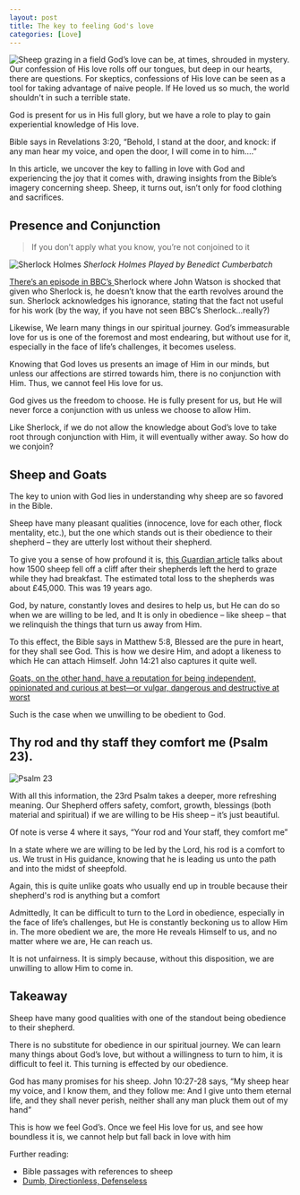 ```yaml
---
layout: post
title: The key to feeling God's love
categories: [Love]
---
```


![Sheep grazing in a field ](https://images.unsplash.com/photo-1494079218307-7fa091ab4df2?q=80&w=2940&auto=format&fit=crop&ixlib=rb-4.0.3&ixid=M3wxMjA3fDB8MHxwaG90by1wYWdlfHx8fGVufDB8fHx8fA%3D%3D "Sheep grazing in a field. ")
God’s love can be, at times, shrouded in mystery. Our confession of His love rolls off our tongues, but deep in our hearts, there are questions. For skeptics, confessions of His love can be seen as a tool for taking advantage of naive people. If He loved us so much, the world shouldn't in such a terrible state.

God is present for us in His full glory, but we have a role to play to gain experiential knowledge of His love.

Bible says in Revelations 3:20, “Behold, I stand at the door, and knock: if any man hear my voice, and open the door, I will come in to him….”

In this article, we uncover the key to falling in love with God and experiencing the joy that it comes with, drawing insights from the Bible’s imagery concerning sheep. Sheep, it turns out, isn’t only for food clothing and sacrifices.

## Presence and Conjunction

> If you don’t apply what you know, you’re not conjoined to it

![Sherlock Holmes ](https://static.independent.co.uk/s3fs-public/thumbnails/image/2014/03/07/09/Sherlock-PA2.jpg?quality=75&width=1250&crop=3%3A2%2Csmart&auto=webp "Sherlock Holmes. src: https://www.independent.co.uk/arts-entertainment/tv/news/sherlock-fans-rejoice-benedict-cumberbatch-would-love-to-play-the-detective-into-old-age-9756190.html")
_Sherlock Holmes Played by Benedict Cumberbatch_

[There’s an episode in BBC’s ](https://youtu.be/fedC7Pv08Ms?si=jLhQZ9IYfb_oahxZ) Sherlock where John Watson is shocked that given who Sherlock is, he doesn’t know that the earth revolves around the sun. Sherlock acknowledges his ignorance, stating that the fact not useful for his work (by the way, if you have not seen BBC’s Sherlock…really?)

Likewise, We learn many things in our spiritual journey. God’s immeasurable love for us is one of the foremost and most endearing, but without use for it, especially in the face of life’s challenges, it becomes useless.

Knowing that God loves us presents an image of Him in our minds, but unless our affections are stirred towards him, there is no conjunction with Him. Thus, we cannot feel His love for us.

God gives us the freedom to choose. He is fully present for us, but He will never force a conjunction with us unless we choose to allow Him.

Like Sherlock, if we do not allow the knowledge about God’s love to take root through conjunction with Him, it will eventually wither away. So how do we conjoin?

## Sheep and Goats

The key to union with God lies in understanding why sheep are so favored in the Bible.

Sheep have many pleasant qualities (innocence, love for each other, flock mentality, etc.), but the one which stands out is their obedience to their shepherd – they are utterly lost without their shepherd.

To give you a sense of how profound it is, [this Guardian article](https://www.theguardian.com/world/2005/jul/09/1) talks about how 1500 sheep fell off a cliff after their shepherds left the herd to graze while they had breakfast. The estimated total loss to the shepherds was about £45,000. This was 19 years ago.

God, by nature, constantly loves and desires to help us, but He can do so when we are willing to be led, and It is only in obedience – like sheep – that we relinquish the things that turn us away from Him.

To this effect, the Bible says in Matthew 5:8, Blessed are the pure in heart, for they shall see God. This is how we desire Him, and adopt a likeness to which He can attach Himself. John 14:21 also captures it quite well.

[Goats, on the other hand, have a reputation for being independent, opinionated and curious at best—or vulgar, dangerous and destructive at worst](https://www.ucg.org/beyond-today/blogs/what-is-the-difference-between-sheep-and-goats)

Such is the case when we unwilling to be obedient to God.

## Thy rod and thy staff they comfort me (Psalm 23).

![Psalm 23 ](https://images.pexels.com/photos/7983593/pexels-photo-7983593.jpeg?auto=compress&cs=tinysrgb&w=1260&h=750&dpr=2 "Photo by Pelageia  Zelenina from Pexels: https://www.pexels.com/photo/calm-woman-lying-with-closed-eyes-in-nature-in-daytime-7983593//")

With all this information, the 23rd Psalm takes a deeper, more refreshing meaning. Our Shepherd offers safety, comfort, growth, blessings (both material and spiritual) if we are willing to be His sheep – it’s just beautiful.

Of note is verse 4 where it says, “Your rod and Your staff, they comfort me”

In a state where we are willing to be led by the Lord, his rod is a comfort to us. We trust in His guidance, knowing that he is leading us unto the path and into the midst of sheepfold.

Again, this is quite unlike goats who usually end up in trouble because their shepherd's rod is anything but a comfort

Admittedly, It can be difficult to turn to the Lord in obedience, especially in the face of life’s challenges, but He is constantly beckoning us to allow Him in. The more obedient we are, the more He reveals Himself to us, and no matter where we are, He can reach us.

It is not unfairness. It is simply because, without this disposition, we are unwilling to allow Him to come in.

## Takeaway

Sheep have many good qualities with one of the standout being obedience to their shepherd.

There is no substitute for obedience in our spiritual journey. We can learn many things about God’s love, but without a willingness to turn to him, it is difficult to feel it. This turning is effected by our obedience.

God has many promises for his sheep. John 10:27-28 says, “My sheep hear my voice, and I know them, and they follow me: And I give unto them eternal life, and they shall never perish, neither shall any man pluck them out of my hand”

This is how we feel God’s. Once we feel His love for us, and see how boundless it is, we cannot help but fall back in love with him

Further reading:

- Bible passages with references to sheep
- [Dumb, Directionless, Defenseless](https://www.challies.com/christian-living/dumb-directionless-defenseless/)
